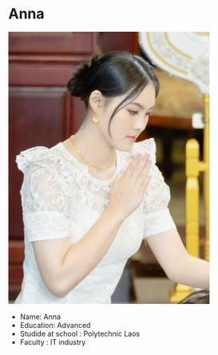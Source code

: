 # Anna

![xxx](/Photos/anna.png "แอนนาเองคร่าาาา")

+ Name: Anna
+ Education: Advanced
+ Studide at school : Polytechnic Laos
+ Faculty : IT industry